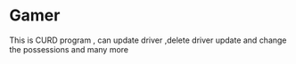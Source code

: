 # Gamer
This is CURD program  , can update driver ,delete driver update and change the possessions  and many more

